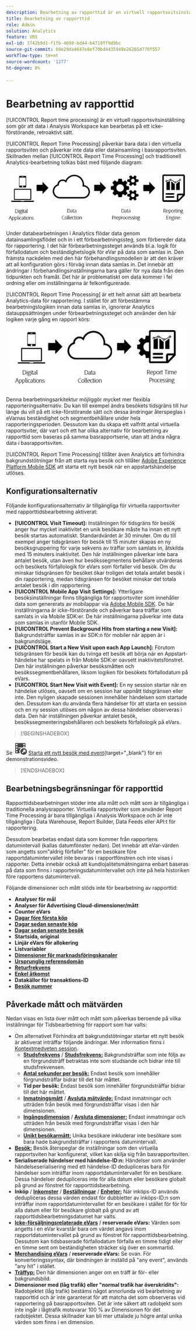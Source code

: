 ```yaml
---
description: Bearbetning av rapporttid är en virtuell rapportsvitsinställning som gör att data kan behandlas på ett icke-förstörande, retroaktivt sätt.
title: Bearbetning av rapporttid
role: Admin
solution: Analytics
feature: VRS
exl-id: 3742b9d1-f1fb-4690-bd44-b4719ff9d9bc
source-git-commit: 08e29da4847e8ef70bd4435949e26265d770f557
workflow-type: tm+mt
source-wordcount: '1277'
ht-degree: 0%

---
```


# Bearbetning av rapporttid

[!UICONTROL Report time processing] är en virtuell rapportsvitsinställning som gör att data i Analysis Workspace kan bearbetas på ett icke-förstörande, retroaktivt sätt.

[!UICONTROL Report Time Processing] påverkar bara data i den virtuella rapportsviten och påverkar inte data eller datainsamling i basrapportsviten. Skillnaden mellan [!UICONTROL Report Time Processing] och traditionell Analytics-bearbetning tolkas bäst med följande diagram:

![Traditionell bearbetningspipeline](assets/google1.jpg)

Under databearbetningen i Analytics flödar data genom datainsamlingsflödet och in i ett förbearbetningssteg, som förbereder data för rapportering. I det här förbearbetningssteget används bl.a. logik för förfallodatum och beständighetslogik för eVar på data som samlas in. Den främsta nackdelen med den här förbehandlingsmodellen är att den kräver att all konfiguration görs i förväg innan data samlas in. Det innebär att ändringar i förbehandlingsinställningarna bara gäller för nya data från den tidpunkten och framåt. Det här är problematiskt om data kommer i fel ordning eller om inställningarna är felkonfigurerade.

[!UICONTROL Report Time Processing] är ett helt annat sätt att bearbeta Analytics-data för rapportering. I stället för att förbestämma bearbetningslogiken innan data samlas in, ignorerar Analytics datauppsättningen under förbearbetningssteget och använder den här logiken varje gång en rapport körs:

![Rapportera tidsförloppet för pipeline](assets/google2.jpg)

Denna bearbetningsarkitektur möjliggör mycket mer flexibla rapporteringsalternativ. Du kan till exempel ändra besökets tidsgräns till hur länge du vill på ett icke-förstörande sätt och dessa ändringar återspeglas i eVarnas beständighet och segmentbehållare under hela rapporteringsperioden. Dessutom kan du skapa ett valfritt antal virtuella rapportsviter, där vart och ett har olika alternativ för bearbetning av rapporttid som baseras på samma basrapportserie, utan att ändra några data i basrapportsviten.

[!UICONTROL Report Time Processing] tillåter även Analytics att förhindra bakgrundstötningar från att starta nya besök och tillåter [Adobe Experience Platform Mobile SDK](https://experienceleague.adobe.com/docs/mobile.html?lang=sv-SE) att starta ett nytt besök när en appstartshändelse utlöses.

## Konfigurationsalternativ

Följande konfigurationsalternativ är tillgängliga för virtuella rapportsviter med rapporttidsbearbetning aktiverat:

* **[!UICONTROL Visit Timeout]:** Inställningen för tidsgräns för besök anger hur mycket inaktivitet en unik besökare måste ha innan ett nytt besök startas automatiskt. Standardvärdet är 30 minuter. Om du till exempel anger tidsgränsen för besök till 15 minuter skapas en ny besöksgruppering för varje sekvens av träffar som samlats in, åtskilda med 15 minuters inaktivitet. Den här inställningen påverkar inte bara antalet besök, utan även hur besökssegmentens behållare utvärderas och besökets förfallologik för eVars som förfaller vid besök. Om du minskar tidsgränsen för besöket ökar troligen det totala antalet besök i din rapportering, medan tidsgränsen för besöket minskar det totala antalet besök i din rapportering.
* **[!UICONTROL Mobile App Visit Settings]:** Ytterligare besöksinställningar finns tillgängliga för rapportsviter som innehåller data som genererats av mobilappar via [Adobe Mobile SDK](https://experienceleague.adobe.com/docs/mobile.html?lang=sv-SE). De här inställningarna är icke-förstörande och påverkar bara träffar som samlats in via Mobile SDK:er. De här inställningarna påverkar inte data som samlas in utanför Mobile SDK.
* **[!UICONTROL Prevent Background Hits from starting a new Visit]:** Bakgrundsträffar samlas in av SDK:n för mobiler när appen är i bakgrundsläge.
* **[!UICONTROL Start a New Visit upon each App Launch]:** Förutom tidsgränsen för besök kan du tvinga ett besök att börja när en Appstart-händelse har spelats in från Mobile SDK:er oavsett inaktivitetsfönstret. Den här inställningen påverkar besöksmåtten och besökssegmentbehållaren, liksom logiken för besökets förfallodatum på eVars.
* **[!UICONTROL Start New Visit with Event]:** En ny session startar när en händelse utlöses, oavsett om en session har uppnått tidsgränsen eller inte. Den nyligen skapade sessionen innehåller händelsen som startade den. Dessutom kan du använda flera händelser för att starta en session och en ny session utlöses om någon av dessa händelser observeras i data. Den här inställningen påverkar antalet besök, besökssegmenteringsbehållaren och besökets förfallologik på eVars.


>[!BEGINSHADEBOX]

Se ![VideoCheckedOut](/help/assets/icons/VideoCheckedOut.svg) [Starta ett nytt besök med event](https://video.tv.adobe.com/v/23129?quality=12&learn=on){target="_blank"} för en demonstrationsvideo.

>[!ENDSHADEBOX]



## Bearbetningsbegränsningar för rapporttid

Rapporttidsbearbetningen stöder inte alla mått och mått som är tillgängliga i traditionella analysrapporter. Virtuella rapportsviter som använder Report Time Processing är bara tillgängliga i Analysis Workspace och är inte tillgängliga i Data Warehouse, Report Builder, Data Feeds eller API:t för rapportering.

Dessutom bearbetas endast data som kommer från rapportens datumintervall (kallas datumfönster nedan). Det innebär att eVar-värden som angetts som&quot;aldrig förfaller&quot; för en besökare före rapportdatumintervallet inte bevaras i rapportfönstren och inte visas i rapporter. Detta innebär också att kundlojalitetsmätningarna enbart baseras på data som finns i rapporteringsdatumintervallet och inte på hela historiken före rapportens datumintervall.

Följande dimensioner och mått stöds inte för bearbetning av rapporttid:

* **Analyser för mål**
* **Analyser för Advertising Cloud-dimensioner/mått**
* **Counter eVars**
* [**Dagar före första köp**](/help/components/dimensions/days-before-first-purchase.md)
* [**Dagar sedan senaste köp**](/help/components/dimensions/days-since-last-purchase.md)
* [**Dagar sedan senaste besök**](/help/components/dimensions/days-since-last-visit.md)
* **Startsida, original**
* **Linjär eVars för allokering**
* **Listvariabler**
* [**Dimensioner för marknadsföringskanaler**](/help/components/dimensions/marketing-channel.md)
* [**Ursprunglig referensdomän**](/help/components/dimensions/original-referring-domain.md)
* [**Returfrekvens**](/help/components/dimensions/return-frequency.md)
* [**Enkel åtkomst**](/help/components/metrics/single-access.md)
* **Datakällor för transaktions-ID**
* [**Besök nummer**](/help/components/dimensions/visit-number.md)

## Påverkade mått och mätvärden

Nedan visas en lista över mått och mått som påverkas beroende på vilka inställningar för Tidsbearbetning för rapport som har valts:

* Om alternativet Förhindra att bakgrundstötningar startar ett nytt besök är aktiverat inträffar följande ändringar. Mer information finns i [Kontextmedveten session](vrs-mobile-visit-processing.md).
   * [**Studsfrekvens**](/help/components/metrics/bounces.md) / [**Studsfrekvens:**](/help/components/metrics/bounce-rate.md) Bakgrundsträffar som inte följs av en förgrundsträff betraktas inte som studsande och bidrar inte till studsfrekvensen.
   * [**Antal sekunder per besök:**](/help/components/metrics/time-spent-per-visit.md) Endast besök som innehåller förgrundsträffar bidrar till det här måttet.
   * **Tid per besök:** Endast besök som innehåller förgrundsträffar bidrar till det här måttet.
   * [**Inmatningsmått**](/help/components/metrics/entries.md) / [**Avsluta mätvärde:**](/help/components/metrics/exits.md) Endast inmatningar och utträden från besök med förgrundsträffar visas i den här dimensionen.
   * [**Ingångsdimension**](/help/components/dimensions/entry-dimensions.md) / [**Avsluta dimensioner:**](/help/components/dimensions/exit-dimensions.md) Endast inmatningar och utträden från besök med förgrundsträffar visas i den här dimensionen.
   * [**Unikt besökarmått:**](/help/components/metrics/unique-visitors.md) Unika besökare inkluderar inte besökare som bara hade bakgrundsträffar i rapportens datumintervall.
* [**Besök:**](/help/components/metrics/visits.md) Besök återspeglar de inställningar som den virtuella rapportsviten har konfigurerat, vilket kan skilja sig från basrapportsviten.
* **Serialiserade händelser med händelse-ID:n:** Händelser som använder händelseserialisering med ett händelse-ID dedupliceras bara för händelser som inträffar inom rapportdatumintervallet för en besökare. Dessa händelser dedupliceras inte för alla datum eller besökare globalt på grund av fönstret för rapporttidsbearbetning.
* **Inköp** / [**Inkomster**](/help/components/metrics/revenue.md) / [**Beställningar**](/help/components/metrics/orders.md) / [**Enheter:**](/help/components/metrics/units.md) När inköps-ID används dedupliceras dessa värden endast för dubbletter av inköps-ID:n som inträffar inom rapportdatumintervallet för en besökare i stället för för för alla datum eller för besökare globalt på grund av att rapporttidsbearbetningsdatumet har valts.
* [**Icke-försäljningsrelaterade eVars**](/help/components/dimensions/evar.md) / **reserverade eVars:** Värden som angetts i en eVar kvarstår bara om värdet angavs inom rapportdatumintervallet på grund av fönstret för rapporttidsbearbetning. Dessutom kan tidsbaserade förfallodatum förfalla en timme tidigt eller en timme sent om beständigheten sträcker sig över en sommartid.
* [**Merchandising eVars**](/help/components/dimensions/evar-merchandising.md) / **reserverade eVars:** Se ovan. För konverteringssyntax, där bindningen är inställd på &quot;any event&quot;, används &quot;any hit&quot; i stället.
* [**Träffyp:**](/help/components/dimensions/hit-type.md) Den här dimensionen anger om en träff är för- eller bakgrundsbild.
* **Dimensioner med (låg trafik) eller &quot;normal trafik har överskridits&quot;:** Radobjektet (låg trafik) bestäms något annorlunda vid bearbetning av rapporttid och är inte garanterat för att matcha det som observeras vid rapportering på basrapportsviten. Det är inte säkert att radobjekt som inte ingår i lågtrafik motsvarar 100 % av Dimensionen för det radobjektet. Dessa skillnader kan bli mer uttalade ju högre antal unika värden som finns i en dimension.
